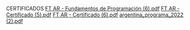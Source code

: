CERTIFICADOS
[FT AR - Fundamentos de Programación (6).pdf](https://github.com/kbrol126/certificados/files/11254774/FT.AR.-.Fundamentos.de.Programacion.6.pdf)
[FT AR - Certificado (5).pdf](https://github.com/kbrol126/certificados/files/11254775/FT.AR.-.Certificado.5.pdf)
[FT AR - Certificado (6).pdf](https://github.com/kbrol126/certificados/files/11254776/FT.AR.-.Certificado.6.pdf)
[argentina_programa_2022 (2).pdf](https://github.com/kbrol126/certificados/files/11254779/argentina_programa_2022.2.pdf)
